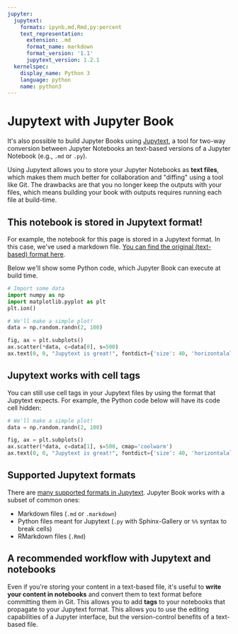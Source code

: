 ```yaml
---
jupyter:
  jupytext:
    formats: ipynb,md,Rmd,py:percent
    text_representation:
      extension: .md
      format_name: markdown
      format_version: '1.1'
      jupytext_version: 1.2.1
  kernelspec:
    display_name: Python 3
    language: python
    name: python3
---
```


# Jupytext with Jupyter Book

It's also possible to build Jupyter Books using [Jupytext](https://jupytext.readthedocs.io), a tool for
two-way conversion between Jupyter Notebooks an text-based versions of a Jupyter Notebook (e.g., `.md` or `.py`).

Using Jupytext allows you to store your Jupyter Notebooks as **text files**, which makes them much better for
collaboration and "diffing" using a tool like Git. The drawbacks are that you no longer keep the outputs with
your files, which means building your book with outputs requires running each file at build-time.

## This notebook is stored in Jupytext format!

For example, the notebook for this page is stored in a Jupytext format. In this case, we've used
a markdown file. [You can find the original (text-based) format here](https://github.com/jupyter/jupyter-book/blob/master/jupyter_book/book_template/content/features/jupytext.md).

Below we'll show some Python code, which Jupyter Book can execute at build time.

```python
# Import some data
import numpy as np
import matplotlib.pyplot as plt
plt.ion()
```

```python
# We'll make a simple plot!
data = np.random.randn(2, 100)

fig, ax = plt.subplots()
ax.scatter(*data, c=data[0], s=500)
ax.text(0, 0, "Jupytext is great!", fontdict={'size': 40, 'horizontalalignment': 'center'})
```

## Jupytext works with cell tags

You can still use cell tags in your Jupytext files by using the format that Jupytext expects.
For example, the Python code below will have its code cell hidden:

```python tags=["hide_input"]
# We'll make a simple plot!
data = np.random.randn(2, 100)

fig, ax = plt.subplots()
ax.scatter(*data, c=data[1], s=500, cmap='coolwarm')
ax.text(0, 0, "Jupytext is great!", fontdict={'size': 40, 'horizontalalignment': 'center'})
```

## Supported Jupytext formats

There are [many supported formats in Jupytext](https://jupytext.readthedocs.io/en/latest/formats.html). Jupyter
Book works with a subset of common ones:

* Markdown files (`.md` or `.markdown`)
* Python files meant for Jupytext (`.py` with Sphinx-Gallery or `%%` syntax to break cells)
* RMarkdown files (`.Rmd`)


## A recommended workflow with Jupytext and notebooks

Even if you're storing your content in a text-based file, it's useful to **write your content in notebooks**
and convert them to text format before committing them in Git. This allows you to add **tags** to your notebooks
that propagate to your Jupytext format. This allows you to use the editing capabilities of a Jupyter interface, but
the version-control benefits of a text-based file.
